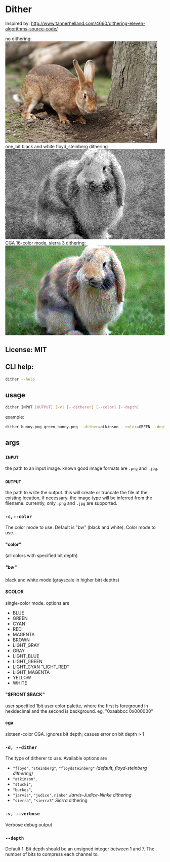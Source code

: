 # Dither

Inspired by: <http://www.tannerhelland.com/4660/dithering-eleven-algorithms-source-code/>

no dithering: ![bunny_no_dither](bunny.png) one_bit black and white floyd_steinberg dithering![bunny_floyd_bw_1](bunny_dithered_floyd_bw_1.png) CGA 16-color mode, sierra 3 dithering: ![bunny_sierra_cga](bunny_dithered_sierra3_cga_1.png)

## License: MIT

## CLI help:

```bash
dither --help
```

## usage

```bash
dither INPUT [OUTPUT] [-v] [--ditherer] [--color] [--depth]
```

example:

```bash
dither bunny.png green_bunny.png --dither=atkinson --color=GREEN --depth=2 -v
```

## args

### `INPUT`

the path to an input image. known good image formats are `.png` and `.jpg`.

### `OUTPUT`

the path to write the output. this will create or truncate the file at the existing location, if necessary. the image type will be inferred from the filename. currently, only `.png` and `.jpg` are supported.

### `-c`, `--color`

The color mode to use. Default is "bw" (black and white). Color mode to use.

#### "color"

(all colors with specified bit depth)

##### "bw"

black and white mode (grayscale in higher birt depths)

#### $COLOR

single-color mode. options are

- BLUE
- GREEN
- CYAN
- RED
- MAGENTA
- BROWN
- LIGHT_GRAY
- GRAY
- LIGHT_BLUE
- LIGHT_GREEN
- LIGHT_CYAN "LIGHT_RED"
- LIGHT_MAGENTA
- YELLOW
- WHITE

#### "$FRONT $BACK"

user specified 1bit user color palette, where the first is foreground in hexidecimal and the second is background. eg, "0xaabbcc 0x000000"

#### cga

sixteen-color CGA. ignores bit depth; casues error on bit depth > 1

### `-d, --dither`

The type of ditherer to use. Available options are

- `"floyd"`, `"steinberg"`, `"floydsteinberg"` _(default, floyd-steinberg dithering)_
- `"atkinson"`,
- `"stucki"`,
- `"burkes"`,
- `"jarvis"`, `"judice"`, `ninke"` _Jarvis-Judice-Ninke dithering_
- `"sierra"`, `"sierra3"` _Sierra_ dithering

### `-v, --verbose`

Verbose debug output

### `--depth`

Default 1\. Bit depth should be an unsigned integer between 1 and 7\. The number of bits to compress each channel to.
